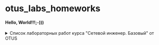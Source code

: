 # otus_labs_homeworks
#### Hello, World!!!;-)))
<details>
  <summary>Список лабораторных работ курса "Сетевой инженер. Базовый" от OTUS</summary>

- 1 - [Команды IOS. Базовая конфигурация устройств](/lab-1/README.md)
- 2 - [Канальный уровень. Ethernet](/lab-2/README.md)
- 3 - [IPv4 адресация](/lab-3/README.md)
